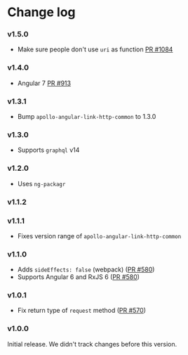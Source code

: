 # Change log

### v1.5.0

- Make sure people don't use `uri` as function [PR #1084](https://github.com/apollographql/apollo-angular/pull/1084)

### v1.4.0

- Angular 7 [PR #913](https://github.com/apollographql/apollo-angular/pull/913)

### v1.3.1

- Bump `apollo-angular-link-http-common` to 1.3.0

### v1.3.0

- Supports `graphql` v14

### v1.2.0

- Uses `ng-packagr`

### v1.1.2

### v1.1.1

- Fixes version range of `apollo-angular-link-http-common`

### v1.1.0

- Adds `sideEffects: false` (webpack) ([PR #580](https://github.com/apollographql/apollo-angular/pull/580))
- Supports Angular 6 and RxJS 6 ([PR #580](https://github.com/apollographql/apollo-angular/pull/580))

### v1.0.1

- Fix return type of `request` method ([PR #570](https://github.com/apollographql/apollo-angular/pull/570))

### v1.0.0

Initial release. We didn't track changes before this version.
